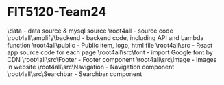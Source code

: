 # FIT5120-Team24
\data - data source & mysql source
\root4all - source code
\root4all\amplify\backend - backend code, including API and Lambda function
\root4all\public - Public item, logo, html file
\root4all\src - React app source code for each page
\root4all\src\font - import Google font by CDN
\root4all\src\Footer - Footer component
\root4all\src\Image - Images in website
\root4all\src\Navigation - Navigation component
\root4all\src\Searchbar - Searchbar component
